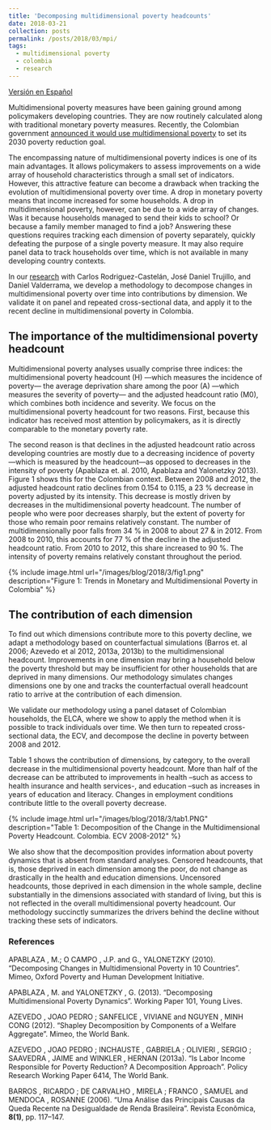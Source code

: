 ```yaml
---
title: 'Decomposing multidimensional poverty headcounts'
date: 2018-03-21
collection: posts
permalink: /posts/2018/03/mpi/
tags:
  - multidimensional poverty
  - colombia
  - research  
---
```


[Versión en Español](/posts/2018/03/mpi_es)

Multidimensional poverty measures have been gaining ground among policymakers developing countries. They are now routinely calculated along with traditional monetary poverty measures. Recently, the Colombian government [announced it would use multidimensional poverty](https://www.elespectador.com/economia/las-16-apuestas-del-gobierno-para-el-desarrollo-sostenible-articulo-744808) to set its 2030 poverty reduction goal. 

The encompassing nature of multidimensional poverty indices is one of its main advantages. It allows policymakers to assess improvements on a wide array of household characteristics through a small set of indicators. However, this attractive feature can become a drawback when tracking the evolution of multidimensional poverty over time. A drop in monetary poverty means that income increased for some households. A drop in multidimensional poverty, however, can be due to a wide array of changes. Was it because households managed to send their kids to school? Or because a family member managed to find a job? Answering these questions requires tracking each dimension of poverty separately, quickly defeating the purpose of a single poverty measure. It may also require panel data to track households over time, which is not available in many developing country contexts.

In our [research](http://www.jorgeperezperez.com/files/Jorge_Perez_MPI.pdf) with Carlos Rodriguez-Castelán, José Daniel Trujillo, and Daniel Valderrama, we develop a methodology to decompose changes in multidimensional poverty over time into contributions by 
dimension. We validate it on panel and repeated cross-sectional data, and apply it to the recent decline in multidimensional poverty in Colombia.

## The importance of the multidimensional poverty headcount

Multidimensional poverty analyses usually comprise three indices: the multidimensional poverty headcount (H) —which measures the incidence of poverty— the average deprivation share among the poor (A) —which measures the severity of poverty— and the adjusted headcount ratio (M0), which combines both incidence and severity. We focus on the multidimensional poverty headcount for two reasons. First, because this indicator has received most attention by policymakers, as it is directly comparable to the monetary poverty rate.

The second reason is that declines in the adjusted headcount ratio across developing countries are mostly due to a decreasing incidence of poverty —which is measured by the headcount—as opposed to decreases in the intensity of poverty (Apablaza et. al. 2010, Apablaza and Yalonetzky 2013). Figure 1 shows this for the Colombian context. Between 2008 and 2012, the adjusted headcount ratio declines from 0.154 to 0.115, a 23 % decrease in poverty adjusted by its intensity. This decrease is mostly driven by decreases in the multidimensional poverty headcount. The number of people who were poor decreases sharply, but the extent of poverty for those who remain poor remains relatively constant. The number of multidimensionally poor falls from 34 % in 2008 to about 27 & in 2012. From 2008 to 2010, this accounts for 77 % of the decline in the adjusted headcount ratio. From 2010 to 2012, this share increased to 90 %. The intensity of poverty remains relatively constant throughout the period. 

{% include image.html url="/images/blog/2018/3/fig1.png" description="Figure 1: Trends in Monetary and Multidimensional Poverty in Colombia" %}


## The contribution of each dimension

To find out which dimensions contribute more to this poverty decline, we adapt a methodology based on counterfactual simulations (Barros et. al 2006; Azevedo et al 2012, 2013a, 2013b) to the multidimensional headcount. Improvements in one dimension may bring a household below the poverty threshold but may be insufficient for other households that are deprived in many dimensions. Our methodology simulates changes dimensions one by one and tracks the counterfactual overall headcount ratio to arrive at the contribution of each dimension.

We validate our methodology using a panel dataset of Colombian households, the ELCA, where we show to apply the method when it is possible to track individuals over time. We then turn to repeated cross-sectional data, the ECV, and decompose the decline in poverty between 2008 and 2012. 

Table 1 shows the contribution of dimensions, by category, to the overall decrease in the multidimensional poverty headcount. More than half of the decrease can be attributed to improvements in health –such as access to health insurance and health services-, and education –such as increases in years of education and literacy. Changes in employment conditions contribute little to the overall poverty decrease.

{% include image.html url="/images/blog/2018/3/tab1.PNG" description="Table 1: Decomposition of the Change in the Multidimensional Poverty Headcount. Colombia. ECV 2008-2012" %}

We also show that the decomposition provides information about poverty dynamics that is absent from standard analyses. Censored headcounts, that is, those deprived in each dimension among the poor, do not change as drastically in the health and education dimensions. Uncensored headcounts, those deprived in each dimension in the whole sample, decline substantially in the dimensions associated with standard of living, but this is not reflected in the overall multidimensional poverty headcount. Our methodology succinctly summarizes the drivers behind the decline without tracking these sets of indicators. 

### References

APABLAZA , M.; O CAMPO , J.P. and G., YALONETZKY (2010). “Decomposing Changes in Multidimensional Poverty in 10 Countries”. Mimeo, Oxford Poverty and Human Development Initiative.

APABLAZA , M. and YALONETZKY , G. (2013). “Decomposing Multidimensional Poverty Dynamics”. Working Paper 101, Young Lives.

AZEVEDO , JOAO PEDRO ; SANFELICE , VIVIANE and NGUYEN , MINH CONG (2012). “Shapley Decomposition by Components of a Welfare Aggregate”. Mimeo, the World Bank.

AZEVEDO , JOAO PEDRO ; INCHAUSTE , GABRIELA ; OLIVIERI , SERGIO ; SAAVEDRA , JAIME and WINKLER , HERNAN (2013a). “Is Labor Income Responsible for Poverty Reduction? A Decomposition Approach”. Policy Research Working Paper 6414, The World Bank.

BARROS , RICARDO ; DE CARVALHO , MIRELA ; FRANCO , SAMUEL and MENDOCA , ROSANNE (2006). “Uma Análise das Principais Causas da Queda Recente na Desigualdade de Renda Brasileira”. Revista Econômica, **8(1)**, pp. 117–147.


